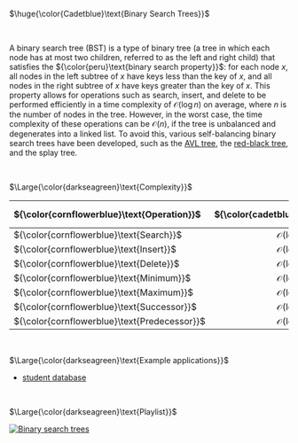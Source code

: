 $\huge{\color{Cadetblue}\text{Binary Search Trees}}$

<br/>

A binary search tree (BST) is a type of binary tree (a tree in which each node has at most two children, referred to as the left and right child) that satisfies the ${\color{peru}\text{binary search property}}$: for each node $x$, all nodes in the left subtree of $x$ have keys less than the key of $x$, and all nodes in the right subtree of $x$ have keys greater than the key of $x$. This property allows for operations such as search, insert, and delete to be performed efficiently in a time complexity of $\mathcal{O}(\log{n})$ on average, where $n$ is the number of nodes in the tree. However, in the worst case, the time complexity of these operations can be $\mathcal{O}(n)$, if the tree is unbalanced and degenerates into a linked list. To avoid this, various self-balancing binary search trees have been developed, such as the [AVL tree](../avltrees/README.md), the [red-black tree](../rbtrees/README.md), and the splay tree.

<br/>

$\Large{\color{darkseagreen}\text{Complexity}}$

| ${\color{cornflowerblue}\text{Operation}}$  | ${\color{cadetblue}\text{Average}}$ | ${\color{cadetblue}\text{Worst-case}}$ |
|:---|:---:|:---:|
| ${\color{cornflowerblue}\text{Search}}$     | $\mathcal{O}(\log{n})$ | $\mathcal{O}(n)$ |
| ${\color{cornflowerblue}\text{Insert}}$     | $\mathcal{O}(\log{n})$ | $\mathcal{O}(n)$ |
| ${\color{cornflowerblue}\text{Delete}}$     | $\mathcal{O}(\log{n})$ | $\mathcal{O}(n)$ |
| ${\color{cornflowerblue}\text{Minimum}}$    | $\mathcal{O}(\log{n})$ | $\mathcal{O}(n)$ |
| ${\color{cornflowerblue}\text{Maximum}}$    | $\mathcal{O}(\log{n})$ | $\mathcal{O}(n)$ |
| ${\color{cornflowerblue}\text{Successor}}$  | $\mathcal{O}(\log{n})$ | $\mathcal{O}(n)$ |
| ${\color{cornflowerblue}\text{Predecessor}}$| $\mathcal{O}(\log{n})$ | $\mathcal{O}(n)$ |

<br/>

$\Large{\color{darkseagreen}\text{Example applications}}$

- [student database](application/students.c)

<br/>

$\Large{\color{darkseagreen}\text{Playlist}}$  

[![Binary search trees](https://img.youtube.com/vi/LwpLXm3eb6A/0.jpg)](https://www.youtube.com/watch?v=JfSdGQdAzq8&list=PLDV1Zeh2NRsCYY48kOkeLQ-cg9-eqInzs)
